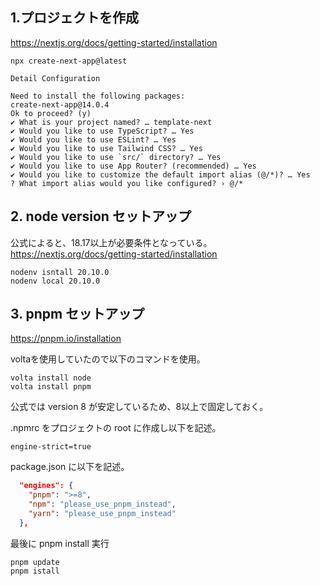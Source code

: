 
## 1.プロジェクトを作成
https://nextjs.org/docs/getting-started/installation

```
npx create-next-app@latest
```
```
Detail Configuration

Need to install the following packages:
create-next-app@14.0.4
Ok to proceed? (y) 
✔ What is your project named? … template-next
✔ Would you like to use TypeScript? … Yes
✔ Would you like to use ESLint? … Yes
✔ Would you like to use Tailwind CSS? … Yes
✔ Would you like to use `src/` directory? … Yes
✔ Would you like to use App Router? (recommended) … Yes
✔ Would you like to customize the default import alias (@/*)? … Yes
? What import alias would you like configured? › @/*
```


## 2. node version セットアップ
公式によると、18.17以上が必要条件となっている。
https://nextjs.org/docs/getting-started/installation
```
nodenv isntall 20.10.0
nodenv local 20.10.0
```

## 3. pnpm セットアップ

https://pnpm.io/installation

voltaを使用していたので以下のコマンドを使用。

```
volta install node
volta install pnpm
```

公式では version 8 が安定しているため、8以上で固定しておく。

.npmrc をプロジェクトの root に作成し以下を記述。
```
engine-strict=true
```
package.json に以下を記述。

```package.json
  "engines": {
    "pnpm": ">=8",
    "npm": "please_use_pnpm_instead",
    "yarn": "please_use_pnpm_instead"
  },
```
最後に pnpm install 実行
```
pnpm update
pnpm istall
```
